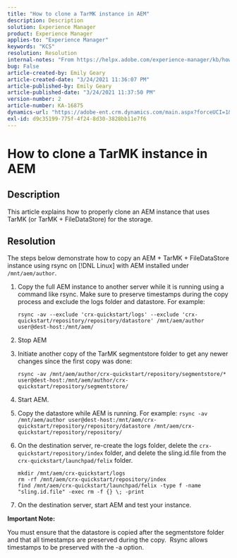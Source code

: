 ```yaml
---
title: "How to clone a TarMK instance in AEM"
description: Description
solution: Experience Manager
product: Experience Manager
applies-to: "Experience Manager"
keywords: "KCS"
resolution: Resolution
internal-notes: "From https://helpx.adobe.com/experience-manager/kb/how-to-clone-an-AEM-TarMK-instance-AEM.html"
bug: False
article-created-by: Emily Geary
article-created-date: "3/24/2021 11:36:07 PM"
article-published-by: Emily Geary
article-published-date: "3/24/2021 11:37:50 PM"
version-number: 2
article-number: KA-16875
dynamics-url: "https://adobe-ent.crm.dynamics.com/main.aspx?forceUCI=1&pagetype=entityrecord&etn=knowledgearticle&id=371b76b1-f98c-eb11-a812-000d3a58b9d1"
exl-id: d9c35199-775f-4f24-8d30-3828bb11e7f6
---
```

# How to clone a TarMK instance in AEM

## Description

This article explains how to properly clone an AEM instance that uses TarMK (or TarMK + FileDataStore) for the storage.

## Resolution

The steps below demonstrate how to copy an AEM + TarMK + FileDataStore instance using rsync on [!DNL Linux] with AEM installed under `/mnt/aem/author`.

1. Copy the full AEM instance to another server while it is running using a command like rsync. Make sure to preserve timestamps during the copy process and exclude the logs folder and datastore. For example:

   ```
   rsync -av --exclude 'crx-quickstart/logs' --exclude 'crx-quickstart/repository/repository/datastore' /mnt/aem/author user@dest-host:/mnt/aem/
   ```

1. Stop AEM

1. Initiate another copy of the TarMK segmentstore folder to get any newer changes since the first copy was done:

   ```
   rsync -av /mnt/aem/author/crx-quickstart/repository/segmentstore/* user@dest-host:/mnt/aem/author/crx-quickstart/repository/segmentstore/
   ```

1. Start AEM.

1. Copy the datastore while AEM is running. For example: `rsync -av /mnt/aem/author user@dest-host:/mnt/aem/crx-quickstart/repository/repository/datastore /mnt/aem/crx-quickstart/repository/repository/`

1. On the destination server, re-create the logs folder, delete the `crx-quickstart/repository/index` folder, and delete the sling.id.file from the `crx-quickstart/launchpad/felix` folder.

   ```
   mkdir /mnt/aem/crx-quickstart/logs
   rm -rf /mnt/aem/crx-quickstart/repository/index
   find /mnt/aem/crx-quickstart/launchpad/felix -type f -name "sling.id.file" -exec rm -f {} \; -print
   ```

1. On the destination server, start AEM and test your instance.

<b>Important Note:</b>

You must ensure that the datastore is copied after the segmentstore folder and that all timestamps are preserved during the copy.  Rsync allows timestamps to be preserved with the -a option.
